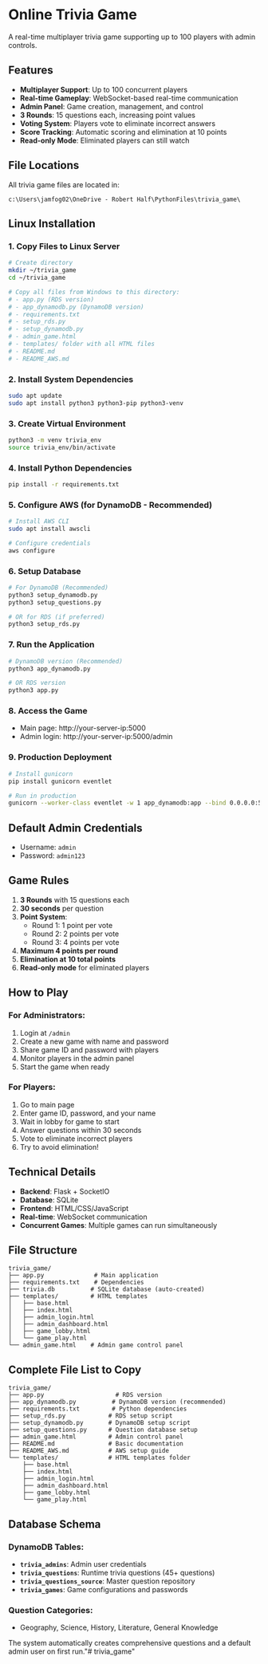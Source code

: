 # Online Trivia Game

A real-time multiplayer trivia game supporting up to 100 players with admin controls.

## Features

- **Multiplayer Support**: Up to 100 concurrent players
- **Real-time Gameplay**: WebSocket-based real-time communication
- **Admin Panel**: Game creation, management, and control
- **3 Rounds**: 15 questions each, increasing point values
- **Voting System**: Players vote to eliminate incorrect answers
- **Score Tracking**: Automatic scoring and elimination at 10 points
- **Read-only Mode**: Eliminated players can still watch

## File Locations

All trivia game files are located in:
```
c:\Users\jamfog02\OneDrive - Robert Half\PythonFiles\trivia_game\
```

## Linux Installation

### 1. Copy Files to Linux Server
```bash
# Create directory
mkdir ~/trivia_game
cd ~/trivia_game

# Copy all files from Windows to this directory:
# - app.py (RDS version)
# - app_dynamodb.py (DynamoDB version) 
# - requirements.txt
# - setup_rds.py
# - setup_dynamodb.py
# - admin_game.html
# - templates/ folder with all HTML files
# - README.md
# - README_AWS.md
```

### 2. Install System Dependencies
```bash
sudo apt update
sudo apt install python3 python3-pip python3-venv
```

### 3. Create Virtual Environment
```bash
python3 -m venv trivia_env
source trivia_env/bin/activate
```

### 4. Install Python Dependencies
```bash
pip install -r requirements.txt
```

### 5. Configure AWS (for DynamoDB - Recommended)
```bash
# Install AWS CLI
sudo apt install awscli

# Configure credentials
aws configure
```

### 6. Setup Database
```bash
# For DynamoDB (Recommended)
python3 setup_dynamodb.py
python3 setup_questions.py

# OR for RDS (if preferred)
python3 setup_rds.py
```

### 7. Run the Application
```bash
# DynamoDB version (Recommended)
python3 app_dynamodb.py

# OR RDS version
python3 app.py
```

### 8. Access the Game
- Main page: http://your-server-ip:5000
- Admin login: http://your-server-ip:5000/admin

### 9. Production Deployment
```bash
# Install gunicorn
pip install gunicorn eventlet

# Run in production
gunicorn --worker-class eventlet -w 1 app_dynamodb:app --bind 0.0.0.0:5000
```

## Default Admin Credentials

- Username: `admin`
- Password: `admin123`

## Game Rules

1. **3 Rounds** with 15 questions each
2. **30 seconds** per question
3. **Point System**:
   - Round 1: 1 point per vote
   - Round 2: 2 points per vote  
   - Round 3: 4 points per vote
4. **Maximum 4 points per round**
5. **Elimination at 10 total points**
6. **Read-only mode** for eliminated players

## How to Play

### For Administrators:
1. Login at `/admin`
2. Create a new game with name and password
3. Share game ID and password with players
4. Monitor players in the admin panel
5. Start the game when ready

### For Players:
1. Go to main page
2. Enter game ID, password, and your name
3. Wait in lobby for game to start
4. Answer questions within 30 seconds
5. Vote to eliminate incorrect players
6. Try to avoid elimination!

## Technical Details

- **Backend**: Flask + SocketIO
- **Database**: SQLite
- **Frontend**: HTML/CSS/JavaScript
- **Real-time**: WebSocket communication
- **Concurrent Games**: Multiple games can run simultaneously

## File Structure

```
trivia_game/
├── app.py              # Main application
├── requirements.txt    # Dependencies
├── trivia.db          # SQLite database (auto-created)
├── templates/         # HTML templates
│   ├── base.html
│   ├── index.html
│   ├── admin_login.html
│   ├── admin_dashboard.html
│   ├── game_lobby.html
│   └── game_play.html
└── admin_game.html    # Admin game control panel
```

## Complete File List to Copy

```
trivia_game/
├── app.py                    # RDS version
├── app_dynamodb.py          # DynamoDB version (recommended)
├── requirements.txt         # Python dependencies
├── setup_rds.py            # RDS setup script
├── setup_dynamodb.py       # DynamoDB setup script
├── setup_questions.py      # Question database setup
├── admin_game.html         # Admin control panel
├── README.md               # Basic documentation
├── README_AWS.md           # AWS setup guide
└── templates/              # HTML templates folder
    ├── base.html
    ├── index.html
    ├── admin_login.html
    ├── admin_dashboard.html
    ├── game_lobby.html
    └── game_play.html
```

## Database Schema

### DynamoDB Tables:
- **`trivia_admins`**: Admin user credentials
- **`trivia_questions`**: Runtime trivia questions (45+ questions)
- **`trivia_questions_source`**: Master question repository
- **`trivia_games`**: Game configurations and passwords

### Question Categories:
- Geography, Science, History, Literature, General Knowledge

The system automatically creates comprehensive questions and a default admin user on first run."# trivia_game" 
